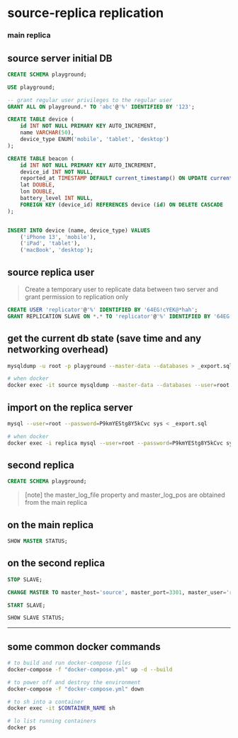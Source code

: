 
# source-replica replication

### main replica

## source server initial DB

```sql
CREATE SCHEMA playground;

USE playground;

-- grant regular user privileges to the regular user
GRANT ALL ON playground.* TO 'abc'@'%' IDENTIFIED BY '123';

CREATE TABLE device (
	id INT NOT NULL PRIMARY KEY AUTO_INCREMENT,
	name VARCHAR(50),
	device_type ENUM('mobile', 'tablet', 'desktop')
);

CREATE TABLE beacon (
	id INT NOT NULL PRIMARY KEY AUTO_INCREMENT,
	device_id INT NOT NULL,
	reported_at TIMESTAMP DEFAULT current_timestamp() ON UPDATE current_timestamp(),
	lat DOUBLE,
	lon DOUBLE,
	battery_level INT NULL,
	FOREIGN KEY (device_id) REFERENCES device (id) ON DELETE CASCADE
);


INSERT INTO device (name, device_type) VALUES
    ('iPhone 13', 'mobile'),
    ('iPad', 'tablet'),
    ('macBook', 'desktop');
```

## source replica user
> Create a temporary user to replicate data between two server and grant permission to replication only
```sql
CREATE USER 'replicator'@'%' IDENTIFIED BY '64EG!cYEK@*hah';
GRANT REPLICATION SLAVE ON *.* TO 'replicator'@'%' IDENTIFIED BY '64EG!cYEK@*hah';
```

## get the current db state (save time and any networking overhead)


```sh
mysqldump -u root -p playground --master-data --databases > _export.sql

# when docker
docker exec -it source mysqldump --master-data --databases --user=root --password=KT9DxUKK2VqFpsA2 playground > _export.sql
```

## import on the replica server
```bash
mysql --user=root --password=P9kmYEStg8Y5kCvc sys < _export.sql

# when docker
docker exec -i replica mysql --user=root --password=P9kmYEStg8Y5kCvc sys < _export.sql
```

## second replica

```sql
CREATE SCHEMA playground;
```
> [note] the master_log_file property and master_log_pos are obtained from the main replica

## on the main replica

```sql
SHOW MASTER STATUS;
```

## on the second replica

```sql
STOP SLAVE;

CHANGE MASTER TO master_host='source', master_port=3301, master_user='replicator', master_password='64EG!cYEK@*hah', master_log_file='mysql-bin.000002', master_log_pos=1530;

START SLAVE;

SHOW SLAVE STATUS;
```
---
## some common docker commands


```bash
# to build and run docker-compose files
docker-compose -f "docker-compose.yml" up -d --build

# to power off and destroy the environment
docker-compose -f "docker-compose.yml" down 

# to sh into a container
docker exec -it $CONTAINER_NAME sh

# lo list running containers
docker ps
```